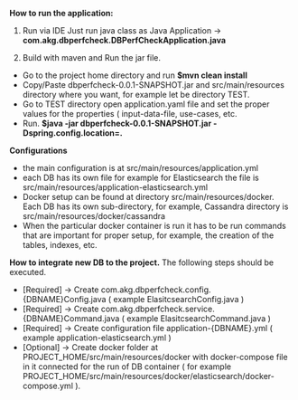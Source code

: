 **How to run the application:**

1. Run via IDE
  Just run java class as Java Application -> **com.akg.dbperfcheck.DBPerfCheckApplication.java**

2. Build with maven and Run the jar file.
  - Go to the project home directory and run 
  	**$mvn clean install**
  - Copy/Paste dbperfcheck-0.0.1-SNAPSHOT.jar and src/main/resources directory where you want, for example let be directory TEST.
  - Go to TEST directory open application.yaml file and set the proper values for the properties ( input-data-file, use-cases, etc.
  - Run.
    **$java -jar dbperfcheck-0.0.1-SNAPSHOT.jar -Dspring.config.location=.**


**Configurations**
  - the main configuration is at src/main/resources/application.yml
  - each DB has its own file for example for Elasticsearch the file is src/main/resources/application-elasticsearch.yml  
  - Docker setup can be found at directory src/main/resources/docker. Each DB has its own sub-directory, for example, Cassandra directory is src/main/resources/docker/cassandra
  - When the particular docker container is run it has to be run commands that are important for proper setup, for example, the creation of the tables, indexes, etc.


**How to integrate new DB to the project.**
  The following steps should be executed.
  - [Required] -> Create com.akg.dbperfcheck.config.{DBNAME}Config.java ( example ElasitcsearchConfig.java )
  - [Required] -> Create com.akg.dbperfcheck.service.{DBNAME}Command.java ( example ElasitcsearchCommand.java )
  - [Required] -> Create configuration file application-{DBNAME}.yml  ( example application-elasticsearch.yml )
  - [Optional] -> Create docker folder at PROJECT_HOME/src/main/resources/docker with docker-compose file in it connected for the run of DB container ( for example PROJECT_HOME/src/main/resources/docker/elasticsearch/docker-compose.yml ). 